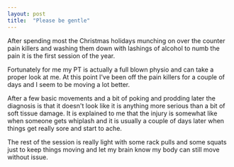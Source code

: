 ```yaml
---
layout: post
title:  "Please be gentle"
---
```

After spending most the Christmas holidays munching on over the counter pain killers and washing them down with lashings of alcohol to numb the pain it is the first session of the year.

Fortunately for me my PT is actually a full blown physio and can take a proper look at me.  At this point I've been off the pain killers for a couple of days and I seem to be moving a lot better.

After a few basic movements and a bit of poking and prodding later the diagnosis is that it doesn't look like it is anything more serious than a bit of soft tissue damage.  It is explained to me that the injury is somewhat like when someone gets whiplash and it is usually a couple of days later when things get really sore and start to ache.

The rest of the session is really light with some rack pulls and some squats just to keep things moving and let my brain know my body can still move without issue.
